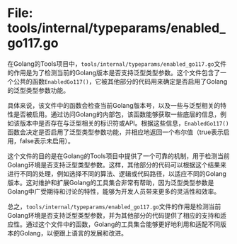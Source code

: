# File: tools/internal/typeparams/enabled_go117.go

在Golang的Tools项目中，`tools/internal/typeparams/enabled_go117.go`文件的作用是为了检测当前的Golang版本是否支持泛型类型参数。这个文件包含了一个公共的函数`EnabledGo117()`，它被其他部分的代码用来确定是否启用了Golang的泛型类型参数功能。

具体来说，该文件中的函数会检查当前Golang版本号，以及一些与泛型相关的特性是否被启用。通过访问Golang的内部包，该函数能够获取一些底层的信息，例如该版本中是否存在与泛型相关的标识符或API。根据这些信息，`EnabledGo117()`函数会决定是否启用了泛型类型参数功能，并相应地返回一个布尔值（true表示启用，false表示未启用）。

这个文件的目的是在Golang的Tools项目中提供了一个可靠的机制，用于检测当前Golang环境是否支持泛型类型参数。这样，其他部分的代码可以根据这个结果来进行不同的处理，例如选择不同的算法、逻辑或代码路径，以适应不同的Golang版本。这对维护和扩展Golang的工具集合非常有帮助，因为泛型类型参数是Golang中广受期待和讨论的特性，能够为开发人员带来更多的灵活性和效率。

总之，`tools/internal/typeparams/enabled_go117.go`文件的作用是检测当前Golang环境是否支持泛型类型参数，并为其他部分的代码提供了相应的支持和适应性。通过这个文件中的函数，Golang的工具集合能够更好地利用和适配不同版本的Golang，以便跟上语言的发展和改进。

